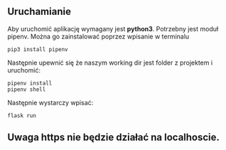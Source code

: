 ## Uruchamianie 

Aby uruchomić aplikację wymagany jest **python3**.
Potrzebny jest moduł pipenv. Można go zainstalować poprzez wpisanie w terminalu 

```
pip3 install pipenv 
```

Następnie upewnić się że naszym working dir jest folder z projektem i uruchomić:
```
pipenv install
pipenv shell
```
Następnie wystarczy wpisać:
```
flask run
```

## Uwaga https nie będzie działać na localhoscie. 